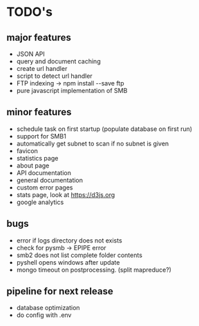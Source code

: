 # TODO's

## major features
- JSON API
- query and document caching
- create url handler
- script to detect url handler
- FTP indexing -> npm install --save ftp
- pure javascript implementation of SMB

## minor features
- schedule task on first startup (populate database on first run)
- support for SMB1
- automatically get subnet to scan if no subnet is given
- favicon
- statistics page
- about page
- API documentation
- general documentation
- custom error pages
- stats page, look at https://d3js.org
- google analytics

## bugs
- error if logs directory does not exists
- check for pysmb -> EPIPE error
- smb2 does not list complete folder contents
- pyshell opens windows after update
- mongo timeout on postprocessing. (split mapreduce?)

## pipeline for next release
- database optimization
- do config with .env